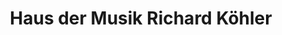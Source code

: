 ---
title: "Haus der Musik Richard Köhler"
url: /hagen/haus-der-musik-richard-koehler/
shop: Musik
---